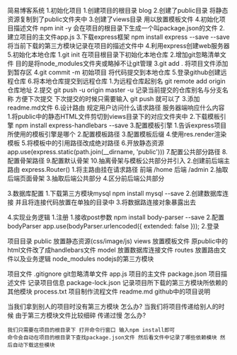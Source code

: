 简易博客系统
1.初始化项目
    1.创建项目的根目录 blog
    2.创建了public目录 将静态资源复制到了public文件夹中
    3.创建了views目录 用以放置模板文件
    4.初始化项目描述文件 npm init -y 
        会在项目的根目录下生成一个叫package.json的文件
    2.建立项目的主文件app.js
    3.下载express框架 npm install express --save
        --save 将当前下载的第三方模块记录在项目的描述文件中
    4.利用express创建web服务器
    5.初始化本地仓库
        1.git init 在项目根目录下初始化本地仓库
        2.增加git忽略清单文件 目的是将node_modules文件夹或略掉不让git管理
        3.git add . 将项目文件添加到暂存区
        4.git commit -m 初始项目 将代码提交到本地仓库
        5.登录github创建远程仓库
        6.将本地仓库提交到远程仓库
            1.为远程仓库起别名 git remote add origin 仓库地址
            2.提交 git push -u origin master
                -u 记录当前提交的仓库别名与分支名称 方便下次提交 下次提交的时候只需要输入 git push 就可以了
            3.添加readme.md文件
    6.设计路由 规定用户访问什么请求路径 服务器端响应什么内容
        1.将public中的静态HTML文件剪切到views目录下的对应文件夹中
        2.下载模板引擎 npm install express-handlebars --save
        3.配置模板引擎
            1.告诉express项目所使用的模板引擎是哪个
            2.配置模板路径
            3.配置模板后缀
            4.使用res.render渲染模板
            5.将模板中的引用路径改成绝对路径
            6.开放静态资源 app.use(express.static(path.join(__dirname, 'public')))
            7.配置公共部分路径
            8.配置骨架路径
            9.配置默认骨架
            10.抽离骨架与模板公共部分并引入
2.创建前后端主路由  express.Router()
    1.将主路由挂在请求路径 前端 /home 后端 /admin
    2.抽取后端页面骨架
    3.抽取后端公共部分
    4.区分前后端公共部分

3.数据库配置
    1.下载第三方模块mysql npm install mysql --save
    2.创建数据库连接 并且将连接代码放置在单独的目录中
    3.将数据路连接对象暴露出去

4.实现业务逻辑
    1.注册
        1.接收post参数 npm install body-parser --save
        2.配置bodyParser app.use(bodyParser.urlencoded({ extended: false }));
    2.登录



项目目录
    public 放置静态资源(css/image/js)
    views  放置模板文件 原public中的html文件改了成handlebars文件
    model  放置数据库连接文件
    routes 放置路由文件以及业务逻辑
    node_modules nodejs的第三方模块

项目文件
    .gitignore         git忽略清单文件
    app.js             项目的主文件
    package.json       项目描述文件 记录项目信息
    package-lock.json  记录项目所下载的第三方模块所依赖的其他模块
    process.txt        项目制作流程文件
    readme.md          github中的项目说明

当我们拿到别人的项目时没有第三方模块 怎么办?
当我们将项目传递给别人的时候 由于第三方模块文件比较细碎 传递过慢 怎么办?

    我们只需要在项目的根目录下 打开命令行窗口 输入npm install即可
    命令会自动在项目的根目录下查找package.json文件 然后看文件中记录了哪些依赖模块 然后自动下载这些模块
